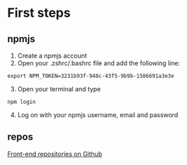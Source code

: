 # First steps

## npmjs

1. Create a npmjs account
2. Open your .zshrc/.bashrc file and add the following line:

```
export NPM_TOKEN=3231b93f-948c-43f5-9b9b-1586691a3e3e
```

3. Open your terminal and type

```
npm login
```

4. Log on with your npmjs username, email and password

## repos

[Front-end repositories on Github](https://github.com/search?q=topic%3Adevfront+org%3Anodis-com-br&type=Repositories)
